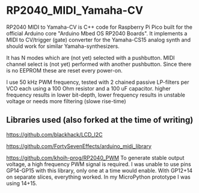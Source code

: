 # RP2040_MIDI_Yamaha-CV

 RP2040 MIDI to Yamaha-CV is C++ code for Raspberry Pi Pico built for
 the official Arduino core "Arduino Mbed OS RP2040 Boards".
 It implements a MIDI to CV/trigger (gate) converter for the Yamaha-CS15
 analog synth and should work for similar Yamaha-synthesizers.

 It has N modes which are (not yet) selected with a pushbutton.
 MIDI channel select is (not yet) performed with another pushbutton.
 Since there is no EEPROM these are reset every power-on.

I use 50 kHz PWM frequency, tested with 2 chained passive LP-filters per VCO
 each using a 100 Ohm resistor and a 100 uF capacitor.
 higher frequency results in lower bit-depth, lower frequency
 results in unstable voltage or needs more filtering (slowe rise-time)

## Libraries used (also forked at the time of writing)
https://github.com/blackhack/LCD_I2C

https://github.com/FortySevenEffects/arduino_midi_library

https://github.com/khoih-prog/RP2040_PWM
To generate stable output voltage, a high frequency PWM signal is required.
I was unable to use pins GP14-GP15 with this library, only one at a time would enable.
With GP12+14 on separate slices, everything worked. In my MicroPython prototype I was using 14+15.